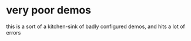 # very poor demos

this is a sort of a kitchen-sink of badly configured demos, and hits a lot of errors
